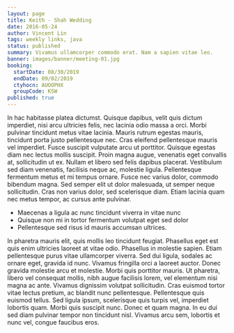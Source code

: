 ```yaml
---
layout: page
title: Keith - Shah Wedding
date: 2016-05-24
author: Vincent Lin
tags: weekly links, java
status: published
summary: Vivamus ullamcorper commodo erat. Nam a sapien vitae leo.
banner: images/banner/meeting-01.jpg
booking:
  startDate: 08/30/2019
  endDate: 09/02/2019
  ctyhocn: AUOOPHX
  groupCode: KSW
published: true
---
```

In hac habitasse platea dictumst. Quisque dapibus, velit quis dictum imperdiet, nisi arcu ultricies felis, nec lacinia odio massa a orci. Morbi pulvinar tincidunt metus vitae lacinia. Mauris rutrum egestas mauris, tincidunt porta justo pellentesque nec. Cras eleifend pellentesque mauris vel imperdiet. Fusce suscipit vulputate arcu ut porttitor. Quisque egestas diam nec lectus mollis suscipit. Proin magna augue, venenatis eget convallis at, sollicitudin ut ex. Nullam et libero sed felis dapibus placerat. Vestibulum sed diam venenatis, facilisis neque ac, molestie ligula. Pellentesque fermentum metus et mi tempus ornare. Fusce nec varius dolor, commodo bibendum magna. Sed semper elit ut dolor malesuada, ut semper neque sollicitudin. Cras non varius dolor, sed scelerisque diam. Etiam lacinia quam nec metus tempor, ac cursus ante pulvinar.

* Maecenas a ligula ac nunc tincidunt viverra in vitae nunc
* Quisque non mi in tortor fermentum volutpat eget sed dolor
* Pellentesque sed risus id mauris accumsan ultrices.

In pharetra mauris elit, quis mollis leo tincidunt feugiat. Phasellus eget est quis enim ultricies laoreet at vitae odio. Phasellus in molestie sapien. Etiam pellentesque purus vitae ullamcorper viverra. Sed dui ligula, sodales ac ornare eget, gravida id nunc. Vivamus fringilla orci a laoreet auctor. Donec gravida molestie arcu et molestie. Morbi quis porttitor mauris. Ut pharetra, libero vel consequat mollis, nibh augue facilisis lorem, vel elementum nisi magna ac ante. Vivamus dignissim volutpat sollicitudin.
Cras euismod tortor vitae lectus pretium, ac blandit nunc pellentesque. Pellentesque quis euismod tellus. Sed ligula ipsum, scelerisque quis turpis vel, imperdiet lobortis quam. Morbi quis suscipit nunc. Donec et quam magna. In eu dui sed diam pulvinar tempor non tincidunt nisl. Vivamus arcu sem, lobortis et nunc vel, congue faucibus eros.
